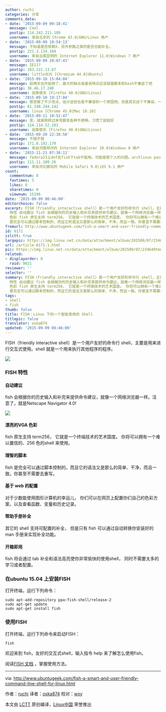 ```yaml
---
author: ruchi
categories: 分享
comments_data:
- date: '2015-09-09 09:18:41'
  message: Cool
  postip: 114.242.211.189
  username: 来自北京的 Chrome 43.0|GNU/Linux 用户
- date: '2015-09-09 10:54:13'
  message: 不知道是否依赖X，另外参数之类的是否也能补全。
  postip: 221.3.134.104
  username: 来自云南昆明的 Internet Explorer 11.0|Windows 7 用户
- date: '2015-09-09 20:07:43'
  message: IE11?
  postip: 183.221.13.67
  username: little光光 [Chromium 44.0|Ubuntu]
- date: '2015-09-10 15:04:04'
  message: 前两天也开始用了，最大的缺点或者说特点应该就是脚本和bash不兼容了吧
  postip: 36.46.17.240
  username: 血族使天 [Firefox 40.0|GNU/Linux]
- date: '2015-09-10 19:17:04'
  message: 感觉做了不少亮点，估计这些也是不兼容的一个原因吧。但是其实这个不兼容，一般来说没事——对于脚本来说，都会指明自己所需要用的解释器。
  postip: 61.148.244.142
  username: linux [Chrome 45.0|Mac 10.10]
- date: '2015-09-11 10:51:47'
  message: 恩，就是刚转过来写脚本各种不顺畅，习惯了就挺好
  postip: 124.114.52.181
  username: 血族使天 [Firefox 40.0|GNU/Linux]
- date: '2015-09-20 22:38:58'
  message: 不错不错
  postip: 171.8.192.170
  username: 来自河南郑州的 Internet Explorer 10.0|Windows 8 用户
- date: '2015-11-21 07:38:11'
  message: fedora23上dnf在fish下tab不能用。可能是我个人的问题。archlinux pacman没问题。
  postip: 111.11.109.26
  username: 来自河北廊坊的 Mobile Safari 9.0|iOS 9.1 用户
count:
  commentnum: 8
  favtimes: 5
  likes: 0
  sharetimes: 0
  viewnum: 15196
date: '2015-09-09 08:46:00'
editorchoice: false
excerpt: FISH（friendly interactive shell）是一个用户友好的命令行 shell，主要是用来进行交互式使用。shell 就是一个用来执行其他程序的程序。  FISH
  特性 自动建议 fish 会根据你的历史输入和补完来提供命令建议，就像一个网络浏览器一样。注意了，就是Netscape Navigator 4.0!  漂亮的VGA
  色彩 fish 原生支持 term256， 它就是一个终端技术的艺术国度。 你将可以拥有一个难以置信的、256 色的shell 来使用。 理智的脚本 fish
  是完全可以通过脚本控制的，而且它的语法又是那么的简单、干净，而且一致。你甚至不需要去重写。 基于 web 的配置
fromurl: http://www.ubuntugeek.com/fish-a-smart-and-user-friendly-command-line-shell-for-linux.html
id: 6171
islctt: true
largepic: https://img.linux.net.cn/data/attachment/album/201509/07/234649tmnx0ntfzff8tsl8.png
url: /article-6171-1.html
pic: https://img.linux.net.cn/data/attachment/album/201509/07/234649tmnx0ntfzff8tsl8.png.thumb.jpg
related:
- displayorder: 0
  raid: 9021
reviewer: ''
selector: ''
summary: FISH（friendly interactive shell）是一个用户友好的命令行 shell，主要是用来进行交互式使用。shell 就是一个用来执行其他程序的程序。  FISH
  特性 自动建议 fish 会根据你的历史输入和补完来提供命令建议，就像一个网络浏览器一样。注意了，就是Netscape Navigator 4.0!  漂亮的VGA
  色彩 fish 原生支持 term256， 它就是一个终端技术的艺术国度。 你将可以拥有一个难以置信的、256 色的shell 来使用。 理智的脚本 fish
  是完全可以通过脚本控制的，而且它的语法又是那么的简单、干净，而且一致。你甚至不需要去重写。 基于 web 的配置
tags:
- shell
- fish
thumb: false
title: FISH：Linux 下的一个智能易用的 Shell
titlepic: false
translator: oska874
updated: '2015-09-09 08:46:00'
---
```


FISH（friendly interactive shell）是一个用户友好的命令行 shell，主要是用来进行交互式使用。shell 就是一个用来执行其他程序的程序。


![](/data/attachment/album/201509/07/234649tmnx0ntfzff8tsl8.png)


### FISH 特性


#### 自动建议


fish 会根据你的历史输入和补完来提供命令建议，就像一个网络浏览器一样。注意了，就是Netscape Navigator 4.0!


![](/data/attachment/album/201509/07/234731dhzpb2xbjpa9bep9.gif)


#### 漂亮的VGA 色彩


fish 原生支持 term256， 它就是一个终端技术的艺术国度。 你将可以拥有一个难以置信的、256 色的shell 来使用。


#### 理智的脚本


fish 是完全可以通过脚本控制的，而且它的语法又是那么的简单、干净，而且一致。你甚至不需要去重写。


#### 基于 web 的配置


对于少数能使用图形计算机的幸运儿， 你们可以在网页上配置你们自己的色彩方案，以及查看函数、变量和历史记录。


#### 帮助手册补全


其它的 shell 支持可配置的补全， 但是只有 fish 可以通过自动转换你安装好的 man 手册来实现补全功能。


#### 开箱即用


fish 将会通过 tab 补全和语法高亮使你非常愉快的使用shell， 同时不需要太多的学习或者配置。


### 在ubuntu 15.04 上安装FISH


打开终端，运行下列命令：



```
sudo apt-add-repository ppa:fish-shell/release-2
sudo apt-get update
sudo apt-get install fish

```

### 使用FISH


打开终端，运行下列命令来启动FISH：



```
fish

```

欢迎来到 fish，友好的交互式shell，输入指令 help 来了解怎么使用fish。


阅读[FISH 文档](http://fishshell.com/docs/current/index.html#introduction) ，掌握使用方法。




---


via: <http://www.ubuntugeek.com/fish-a-smart-and-user-friendly-command-line-shell-for-linux.html>


作者：[ruchi](http://www.ubuntugeek.com/author/ubuntufix) 译者：[oska874](https://github.com/oska874) 校对：[wxy](https://github.com/wxy)


本文由 [LCTT](https://github.com/LCTT/TranslateProject) 原创编译，[Linux中国](https://linux.cn/) 荣誉推出